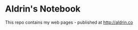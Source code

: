 Aldrin's Notebook
=================

This repo contains my web pages - published at http://aldrin.co
